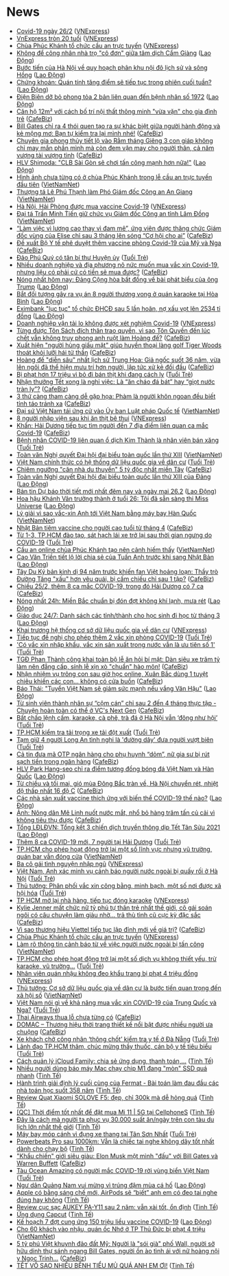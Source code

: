 # News

- [Covid-19 ngày 26/2](https://vnexpress.net/covid-19-ngay-26-2-4240385.html) ([VNExpress](https://vnexpress.net))
- [VnExpress tròn 20 tuổi](https://vnexpress.net/vnexpress-tron-20-tuoi-4237882.html) ([VNExpress](https://vnexpress.net))
- [Chùa Phúc Khánh tổ chức cầu an trực tuyến](https://vnexpress.net/chua-phuc-khanh-to-chuc-cau-an-truc-tuyen-4240377.html) ([VNExpress](https://vnexpress.net))
- [Không để công nhân nhà trọ &quot;cô đơn&quot; giữa tâm dịch Cẩm Giàng](https://laodong.vn/cong-doan/khong-de-cong-nhan-nha-tro-co-don-giua-tam-dich-cam-giang-883710.ldo) ([Lao Động](https://laodong.vn))
- [Bước tiến của Hà Nội về quy hoạch phân khu nội đô lịch sử và sông Hồng](https://laodong.vn/thoi-su/buoc-tien-cua-ha-noi-ve-quy-hoach-phan-khu-noi-do-lich-su-va-song-hong-883713.ldo) ([Lao Động](https://laodong.vn))
- [Chứng khoán: Quán tính tăng điểm sẽ tiếp tục trong phiên cuối tuần?](https://laodong.vn/kinh-te/chung-khoan-quan-tinh-tang-diem-se-tiep-tuc-trong-phien-cuoi-tuan-883711.ldo) ([Lao Động](https://laodong.vn))
- [Điện Biên dỡ bỏ phong tỏa 2 bản liên quan đến bệnh nhân số 1972](https://laodong.vn/xa-hoi/dien-bien-do-bo-phong-toa-2-ban-lien-quan-den-benh-nhan-so-1972-883712.ldo) ([Lao Động](https://laodong.vn))
- [Căn hộ 12m² với cách bố trí nội thất thông minh "vừa vặn" cho gia đình trẻ](https://cafebiz.vn/can-ho-12m-voi-cach-bo-tri-noi-that-thong-minh-vua-van-cho-gia-dinh-tre-20210225221820784.chn) ([CafeBiz](https://cafebiz.vn))
- [Bill Gates chỉ ra 4 thói quen tạo ra sự khác biệt giữa  người hành động và kẻ mộng mơ: Bạn tự kiểm tra lại mình nhé!](https://cafebiz.vn/bill-gates-chi-ra-4-thoi-quen-tao-ra-su-khac-biet-giua-nguoi-hanh-dong-va-ke-mong-mo-ban-tu-kiem-tra-lai-minh-nhe-20210222183439579.chn) ([CafeBiz](https://cafebiz.vn))
- [Chuyên gia phong thủy tiết lộ vào Rằm tháng Giêng 3 con giáp không chỉ may mắn phần mình mà còn đem vận may cho người thân, cả năm vượng tài vượng tình](https://cafebiz.vn/chuyen-gia-phong-thuy-tiet-lo-vao-ram-thang-gieng-3-con-giap-khong-chi-may-man-phan-minh-ma-con-dem-van-may-cho-nguoi-than-ca-nam-vuong-tai-vuong-tinh-20210225221418257.chn) ([CafeBiz](https://cafebiz.vn))
- [HLV Shimoda: &quot;CLB Sài Gòn sẽ chơi tấn công mạnh hơn nữa!&quot;](https://laodong.vn/video/hlv-shimoda-clb-sai-gon-se-choi-tan-cong-manh-hon-nua-883654.ldo) ([Lao Động](https://laodong.vn))
- [Hình ảnh chưa từng có ở chùa Phúc Khánh trong lễ cầu an trực tuyến đầu tiên](http://vietnamnet.vn/vn/thoi-su/hinh-anh-chua-tung-co-o-chua-phuc-khanh-trong-le-cau-an-truc-tuyen-dau-tien-715551.html) ([VietNamNet](https://vietnamnet.vn))
- [Thượng tá Lê Phú Thạnh làm Phó Giám đốc Công an An Giang](http://vietnamnet.vn/vn/thoi-su/chinh-tri/thuong-ta-le-phu-thanh-lam-pho-giam-doc-cong-an-an-giang-715561.html) ([VietNamNet](https://vietnamnet.vn))
- [Hà Nội, Hải Phòng được mua vaccine Covid-19](https://vnexpress.net/ha-noi-hai-phong-duoc-mua-vaccine-covid-19-4240361.html) ([VNExpress](https://vnexpress.net))
- [Đại tá Trần Minh Tiến giữ chức vụ Giám đốc Công an tỉnh Lâm Đồng](http://vietnamnet.vn/vn/thoi-su/chinh-tri/dai-ta-tran-minh-tien-giu-chuc-vu-giam-doc-cong-an-tinh-lam-dong-715558.html) ([VietNamNet](https://vietnamnet.vn))
- [“Làm việc vì lương cao thay vì đam mê”, ứng viên được thăng chức Giám đốc vùng của Elise chỉ sau 3 tháng lên sóng “Cơ hội cho ai”](https://cafebiz.vn/lam-viec-vi-luong-cao-thay-vi-dam-me-ung-vien-duoc-thang-chuc-giam-doc-vung-cua-elise-chi-sau-3-thang-len-song-co-hoi-cho-ai-20210225170351026.chn) ([CafeBiz](https://cafebiz.vn))
- [Đề xuất Bộ Y tế phê duyệt thêm vaccine phòng Covid-19 của Mỹ và Nga](https://cafebiz.vn/de-xuat-bo-y-te-phe-duyet-them-vaccine-phong-covid-19-cua-my-va-nga-20210225194852326.chn) ([CafeBiz](https://cafebiz.vn))
- [Đảo Phú Quý có tân bí thư Huyện ủy](https://tuoitre.vn/dao-phu-quy-co-tan-bi-thu-huyen-uy-20210225205837597.htm) ([Tuổi Trẻ](https://tuoitre.vn))
- [Nhiều doanh nghiệp và địa phương nô nức muốn mua vắc xin Covid-19, nhưng liệu có phải cứ có tiền sẽ mua được?](https://cafebiz.vn/nhieu-doanh-nghiep-va-dia-phuong-no-nuc-muon-mua-vac-xin-covid-19-nhung-lieu-co-phai-cu-co-tien-se-mua-duoc-20210225135121803.chn) ([CafeBiz](https://cafebiz.vn))
- [Nóng nhất hôm nay: Đảng Cộng hòa bất đồng về bài phát biểu của ông Trump](https://laodong.vn/video-the-gioi/nong-nhat-hom-nay-dang-cong-hoa-bat-dong-ve-bai-phat-bieu-cua-ong-trump-883658.ldo) ([Lao Động](https://laodong.vn))
- [Bắt đối tượng gây ra vụ án 8 người thương vong ở quán karaoke tại Hòa Bình](https://laodong.vn/phap-luat/bat-doi-tuong-gay-ra-vu-an-8-nguoi-thuong-vong-o-quan-karaoke-tai-hoa-binh-883706.ldo) ([Lao Động](https://laodong.vn))
- [Eximbank &quot;lục tục&quot; tổ chức ĐHCĐ sau 5 lần hoãn, nợ xấu vọt lên 2534 tỉ đồng](https://laodong.vn/kinh-te/eximbank-luc-tuc-to-chuc-dhcd-sau-5-lan-hoan-no-xau-vot-len-2534-ti-dong-883675.ldo) ([Lao Động](https://laodong.vn))
- [Doanh nghiệp vận tải lo không được xét nghiệm Covid-19](https://vnexpress.net/doanh-nghiep-van-tai-lo-khong-duoc-xet-nghiem-covid-19-4240330.html) ([VNExpress](https://vnexpress.net))
- [Từng được Tôn Sách đích thân trao quyền, vì sao Tôn Quyền đến lúc chết vẫn không truy phong anh ruột làm Hoàng đế?](https://cafebiz.vn/tung-duoc-ton-sach-dich-than-trao-quyen-vi-sao-ton-quyen-den-luc-chet-van-khong-truy-phong-anh-ruot-lam-hoang-de-202102251953256.chn) ([CafeBiz](https://cafebiz.vn))
- [Xuất hiện "người hùng giấu mặt" giúp huyền thoại làng golf Tiger Woods thoát khỏi lưỡi hái tử thần](https://cafebiz.vn/xuat-hien-nguoi-hung-giau-mat-giup-huyen-thoai-lang-golf-tiger-woods-thoat-khoi-luoi-hai-tu-than-20210225183838881.chn) ([CafeBiz](https://cafebiz.vn))
- [Hoàng đế "diễn sâu" nhất lịch sử Trung Hoa: Giả ngốc suốt 36 năm, vừa lên ngôi đã thể hiện mưu trí hơn người, lập tức xử kẻ đối đầu](https://cafebiz.vn/hoang-de-dien-sau-nhat-lich-su-trung-hoa-gia-ngoc-suot-36-nam-vua-len-ngoi-da-the-hien-muu-tri-hon-nguoi-lap-tuc-xu-ke-doi-dau-20210225154812013.chn) ([CafeBiz](https://cafebiz.vn))
- [Bị phạt hơn 17 triệu vì bỏ đi bán thịt khi đang cách ly](https://tuoitre.vn/bi-phat-hon-17-trieu-vi-bo-di-ban-thit-khi-dang-cach-ly-20210225202127523.htm) ([Tuổi Trẻ](https://tuoitre.vn))
- [Nhận thưởng Tết xong là nghỉ việc: Là “ăn cháo đá bát” hay “giọt nước tràn ly”?](https://cafebiz.vn/nhan-thuong-tet-xong-la-nghi-viec-la-an-chao-da-bat-hay-giot-nuoc-tran-ly-20210225165738337.chn) ([CafeBiz](https://cafebiz.vn))
- [3 thứ càng tham càng dễ gặp họa: Phàm là người khôn ngoan đều biết tỉnh táo tránh xa](https://cafebiz.vn/3-thu-cang-tham-cang-de-gap-hoa-pham-la-nguoi-khon-ngoan-deu-biet-tinh-tao-tranh-xa-2021022519294327.chn) ([CafeBiz](https://cafebiz.vn))
- [Đại sứ Việt Nam tái ứng cử vào Ủy ban Luật pháp Quốc tế](http://vietnamnet.vn/vn/thoi-su/chinh-tri/dai-su-viet-nam-tai-ung-cu-vao-uy-ban-luat-phap-quoc-te-715547.html) ([VietNamNet](https://vietnamnet.vn))
- [8 người nhập viện sau khi ăn thịt bê thui](https://vnexpress.net/8-nguoi-nhap-vien-sau-khi-an-thit-be-thui-4240349.html) ([VNExpress](https://vnexpress.net))
- [Khẩn: Hải Dương tiếp tục tìm người đến 7 địa điểm liên quan ca mắc Covid-19](https://cafebiz.vn/khan-hai-duong-tiep-tuc-tim-nguoi-den-7-dia-diem-lien-quan-ca-mac-covid-19-20210225195145219.chn) ([CafeBiz](https://cafebiz.vn))
- [Bệnh nhân COVID-19 liên quan ổ dịch Kim Thành là nhân viên bán xăng](https://tuoitre.vn/benh-nhan-covid-19-lien-quan-o-dich-kim-thanh-la-nhan-vien-ban-xang-20210225181935794.htm) ([Tuổi Trẻ](https://tuoitre.vn))
- [Toàn văn Nghị quyết Đại hội đại biểu toàn quốc lần thứ XIII](http://vietnamnet.vn/vn/dai-hoi-dang/toan-van-nghi-quyet-dai-hoi-dai-bieu-toan-quoc-lan-thu-xiii-715541.html) ([VietNamNet](https://vietnamnet.vn))
- [Việt Nam chính thức có hệ thống dữ liệu quốc gia về dân cư](https://tuoitre.vn/viet-nam-chinh-thuc-co-he-thong-du-lieu-quoc-gia-ve-dan-cu-20210225175015261.htm) ([Tuổi Trẻ](https://tuoitre.vn))
- [Chiêm ngưỡng "căn nhà du thuyền" 5 tỷ độc nhất miền Tây](https://cafebiz.vn/chiem-nguong-can-nha-du-thuyen-5-ty-doc-nhat-mien-tay-20210225183644575.chn) ([CafeBiz](https://cafebiz.vn))
- [Toàn văn Nghị quyết Đại hội đại biểu toàn quốc lần thứ XIII của Đảng](https://laodong.vn/thoi-su/toan-van-nghi-quyet-dai-hoi-dai-bieu-toan-quoc-lan-thu-xiii-cua-dang-883670.ldo) ([Lao Động](https://laodong.vn))
- [Bản tin Dự báo thời tiết mới nhất đêm nay và ngày mai 26.2](https://laodong.vn/video/ban-tin-du-bao-thoi-tiet-moi-nhat-dem-nay-va-ngay-mai-262-883590.ldo) ([Lao Động](https://laodong.vn))
- [Hoa hậu Khánh Vân trưởng thành ở tuổi 26: Tôi đã sẵn sàng thi Miss Universe](https://laodong.vn/photo/hoa-hau-khanh-van-truong-thanh-o-tuoi-26-toi-da-san-sang-thi-miss-universe-883431.ldo) ([Lao Động](https://laodong.vn))
- [Lý giải vì sao vắc-xin Anh tới Việt Nam bằng máy bay Hàn Quốc](http://vietnamnet.vn/vn/thoi-su/ly-giai-vi-sao-vac-xin-anh-toi-viet-nam-bang-may-bay-han-quoc-715534.html) ([VietNamNet](https://vietnamnet.vn))
- [Nhật Bản tiêm vaccine cho người cao tuổi từ tháng 4](https://cafebiz.vn/nhat-ban-tiem-vaccine-cho-nguoi-cao-tuoi-tu-thang-4-20210225181745177.chn) ([CafeBiz](https://cafebiz.vn))
- [Từ 1-3, TP.HCM đào tạo, sát hạch lái xe trở lại sau thời gian ngưng do COVID-19](https://tuoitre.vn/tu-1-3-tp-hcm-dao-tao-sat-hach-lai-xe-tro-lai-sau-thoi-gian-ngung-do-covid-19-20210225190351063.htm) ([Tuổi Trẻ](https://tuoitre.vn))
- [Cầu an online chùa Phúc Khánh tạo nên cảnh hiếm thấy](http://vietnamnet.vn/vn/thoi-su/cau-an-online-chua-phuc-khanh-tao-nen-canh-hiem-thay-715539.html) ([VietNamNet](https://vietnamnet.vn))
- [Cao Văn Triền tiết lộ lời chia sẻ của Tuấn Anh trước khi sang Nhật Bản](https://laodong.vn/video/cao-van-trien-tiet-lo-loi-chia-se-cua-tuan-anh-truoc-khi-sang-nhat-ban-883632.ldo) ([Lao Động](https://laodong.vn))
- [Tây Du Ký bản kinh dị 94 năm trước khiến fan Việt hoảng loạn: Thầy trò Đường Tăng "xấu" hơn yêu quái, bị cấm chiếu chỉ sau 1 tập?](https://cafebiz.vn/tay-du-ky-ban-kinh-di-94-nam-truoc-khien-fan-viet-hoang-loan-thay-tro-duong-tang-xau-hon-yeu-quai-bi-cam-chieu-chi-sau-1-tap-20210225195054762.chn) ([CafeBiz](https://cafebiz.vn))
- [Chiều 25/2, thêm 8 ca mắc COVID-19, trong đó Hải Dương có 7 ca](https://cafebiz.vn/chieu-25-2-them-8-ca-mac-covid-19-trong-do-hai-duong-co-7-ca-20210225194648661.chn) ([CafeBiz](https://cafebiz.vn))
- [Nóng nhất 24h: Miền Bắc chuẩn bị đón đợt không khí lạnh, mưa rét](https://laodong.vn/video/nong-nhat-24h-mien-bac-chuan-bi-don-dot-khong-khi-lanh-mua-ret-883608.ldo) ([Lao Động](https://laodong.vn))
- [Giáo dục 24/7: Danh sách các tỉnh/thành cho học sinh đi học từ tháng 3](https://laodong.vn/video/giao-duc-247-danh-sach-cac-tinhthanh-cho-hoc-sinh-di-hoc-tu-thang-3-883567.ldo) ([Lao Động](https://laodong.vn))
- [Khai trương hệ thống cơ sở dữ liệu quốc gia về dân cư](https://vnexpress.net/khai-truong-he-thong-co-so-du-lieu-quoc-gia-ve-dan-cu-4239980.html) ([VNExpress](https://vnexpress.net))
- [Tiếp tục đề nghị cho phép thêm 2 vắc xin phòng COVID-19](https://tuoitre.vn/tiep-tuc-de-nghi-cho-phep-them-2-vac-xin-phong-covid-19-20210225192446446.htm) ([Tuổi Trẻ](https://tuoitre.vn))
- ['Có vắc xin nhập khẩu, vắc xin sản xuất trong nước vẫn là ưu tiên số 1'](https://tuoitre.vn/co-vac-xin-nhap-khau-vac-xin-san-xuat-trong-nuoc-van-la-uu-tien-so-1-20210225182548199.htm) ([Tuổi Trẻ](https://tuoitre.vn))
- [TGĐ Phan Thành công khai toàn bộ lễ ăn hỏi bí mật: Dàn siêu xe trăm tỷ làm nên đẳng cấp, sính lễ xịn xò "chuẩn" hào môn!](https://cafebiz.vn/tgd-phan-thanh-cong-khai-toan-bo-le-an-hoi-bi-mat-dan-sieu-xe-tram-ty-lam-nen-dang-cap-sinh-le-xin-xo-chuan-hao-mon-20210225181522806.chn) ([CafeBiz](https://cafebiz.vn))
- [Nhận nhiệm vụ trông con sau giờ học online, Xuân Bắc dùng 1 tuyệt chiêu khiến các con... không có cửa buồn](https://cafebiz.vn/nhan-nhiem-vu-trong-con-sau-gio-hoc-online-xuan-bac-dung-1-tuyet-chieu-khien-cac-con-khong-co-cua-buon-20210225193152691.chn) ([CafeBiz](https://cafebiz.vn))
- [Báo Thái: &quot;Tuyển Việt Nam sẽ giảm sức mạnh nếu vắng Văn Hậu&quot;](https://laodong.vn/bong-da/bao-thai-tuyen-viet-nam-se-giam-suc-manh-neu-vang-van-hau-883652.ldo) ([Lao Động](https://laodong.vn))
- [Từ sinh viên thành nhân sự “cộm cán” chỉ sau 2 đến 4 tháng thực tập - Chuyện hoàn toàn có thể ở VC's Next Gen](https://cafebiz.vn/tu-sinh-vien-thanh-nhan-su-com-can-chi-sau-2-den-4-thang-thuc-tap-chuyen-hoan-toan-co-the-o-vcs-next-gen-20210225175658976.chn) ([CafeBiz](https://cafebiz.vn))
- [Bất chấp lệnh cấm, karaoke, cà phê, trà đá ở Hà Nội vẫn ‘đông như hội’](https://tuoitre.vn/bat-chap-lenh-cam-karaoke-ca-phe-tra-da-o-ha-noi-van-dong-nhu-hoi-20210225192800697.htm) ([Tuổi Trẻ](https://tuoitre.vn))
- [TP.HCM kiểm tra tải trọng xe tải đột xuất](https://tuoitre.vn/tp-hcm-kiem-tra-tai-trong-xe-tai-dot-xuat-20210225182422821.htm) ([Tuổi Trẻ](https://tuoitre.vn))
- [Tạm giữ 4 người Long An tình nghi là 'đường dây' đưa người vượt biên](https://tuoitre.vn/tam-giu-4-nguoi-long-an-tinh-nghi-la-duong-day-dua-nguoi-vuot-bien-20210225182116273.htm) ([Tuổi Trẻ](https://tuoitre.vn))
- [Cả tin đưa mã OTP ngân hàng cho phụ huynh “dỏm”, nữ gia sư bị rút sạch tiền trong ngân hàng](https://cafebiz.vn/ca-tin-dua-ma-otp-ngan-hang-cho-phu-huynh-dom-nu-gia-su-bi-rut-sach-tien-trong-ngan-hang-20210225181319051.chn) ([CafeBiz](https://cafebiz.vn))
- [HLV Park Hang-seo chỉ ra điểm tương đồng bóng đá Việt Nam và Hàn Quốc](https://laodong.vn/bong-da/hlv-park-hang-seo-chi-ra-diem-tuong-dong-bong-da-viet-nam-va-han-quoc-883521.ldo) ([Lao Động](https://laodong.vn))
- [Từ chiều và tối mai, gió mùa Đông Bắc tràn về, Hà Nội chuyển rét, nhiệt độ thấp nhất 16 độ C](https://cafebiz.vn/tu-chieu-va-toi-mai-gio-mua-dong-bac-tran-ve-ha-noi-chuyen-ret-nhiet-do-thap-nhat-16-do-c-20210225181056227.chn) ([CafeBiz](https://cafebiz.vn))
- [Các nhà sản xuất vaccine thích ứng với biến thể COVID-19 thế nào?](https://laodong.vn/the-gioi/cac-nha-san-xuat-vaccine-thich-ung-voi-bien-the-covid-19-the-nao-883602.ldo) ([Lao Động](https://laodong.vn))
- [Ảnh: Nông dân Mê Linh nuốt nước mắt, nhổ bỏ hàng trăm tấn củ cải vì không tiêu thụ được](https://cafebiz.vn/anh-nong-dan-me-linh-nuot-nuoc-mat-nho-bo-hang-tram-tan-cu-cai-vi-khong-tieu-thu-duoc-20210225180756182.chn) ([CafeBiz](https://cafebiz.vn))
- [Tổng LĐLĐVN: Tổng kết 3 chiến dịch truyền thông dịp Tết Tân Sửu 2021](https://laodong.vn/cong-doan/tong-ldldvn-tong-ket-3-chien-dich-truyen-thong-dip-tet-tan-suu-2021-883496.ldo) ([Lao Động](https://laodong.vn))
- [Thêm 8 ca COVID-19 mới, 7 người tại Hải Dương](https://tuoitre.vn/them-8-ca-covid-19-moi-7-nguoi-tai-hai-duong-20210225183114989.htm) ([Tuổi Trẻ](https://tuoitre.vn))
- [TP.HCM cho phép hoạt động trở lại một số lĩnh vực nhưng vũ trường, quán bar vẫn đóng cửa](http://vietnamnet.vn/vn/thoi-su/tp-hcm-cho-phep-hoat-dong-tro-lai-mot-so-linh-vuc-nhung-vu-truong-quan-bar-van-dong-cua-715524.html) ([VietNamNet](https://vietnamnet.vn))
- [Ba cô gái tình nguyện nhập ngũ](https://vnexpress.net/ba-co-gai-tinh-nguyen-nhap-ngu-4240212.html) ([VNExpress](https://vnexpress.net))
- [Việt Nam, Anh xác minh vụ cảnh báo người nước ngoài bị quấy rối ở Hà Nội](https://tuoitre.vn/viet-nam-anh-xac-minh-vu-canh-bao-nguoi-nuoc-ngoai-bi-quay-roi-o-ha-noi-2021022518074808.htm) ([Tuổi Trẻ](https://tuoitre.vn))
- [Thủ tướng: Phân phối vắc xin công bằng, minh bạch, một số nơi được xã hội hóa](https://tuoitre.vn/thu-tuong-phan-phoi-vac-xin-cong-bang-minh-bach-mot-so-noi-duoc-xa-hoi-hoa-20210225181302594.htm) ([Tuổi Trẻ](https://tuoitre.vn))
- [TP HCM mở lại nhà hàng, tiếp tục đóng karaoke](https://vnexpress.net/tp-hcm-mo-lai-nha-hang-tiep-tuc-dong-karaoke-4240324.html) ([VNExpress](https://vnexpress.net))
- [Kylie Jenner mất chức nữ tỷ phú tự thân trẻ nhất thế giới, cô gái soán ngôi có câu chuyện làm giàu nhờ… trả thù tình cũ cực kỳ đặc sắc](https://cafebiz.vn/kylie-jenner-mat-chuc-nu-ty-phu-tu-than-tre-nhat-the-gioi-co-gai-soan-ngoi-co-cau-chuyen-lam-giau-nho-tra-thu-tinh-cu-cuc-ky-dac-sac-20210225165126024.chn) ([CafeBiz](https://cafebiz.vn))
- [Vì sao thương hiệu Viettel tiếp tục lập đỉnh mới về giá trị?](https://cafebiz.vn/vi-sao-thuong-hieu-viettel-tiep-tuc-lap-dinh-moi-ve-gia-tri-20210225174943695.chn) ([CafeBiz](https://cafebiz.vn))
- [Chùa Phúc Khánh tổ chức cầu an trực tuyến](https://vnexpress.net/chua-phuc-khanh-to-chuc-cau-an-truc-tuyen-4240269.html) ([VNExpress](https://vnexpress.net))
- [Làm rõ thông tin cảnh báo từ về việc người nước ngoài bị tấn công](http://vietnamnet.vn/vn/thoi-su/lam-ro-thong-tin-canh-bao-tu-ve-viec-nguoi-nuoc-ngoai-bi-tan-cong-715519.html) ([VietNamNet](https://vietnamnet.vn))
- [TP.HCM cho phép hoạt động trở lại một số dịch vụ không thiết yếu, trừ karaoke, vũ trường...](https://tuoitre.vn/tp-hcm-cho-phep-hoat-dong-tro-lai-mot-so-dich-vu-khong-thiet-yeu-tru-karaoke-vu-truong-20210224142406616.htm) ([Tuổi Trẻ](https://tuoitre.vn))
- [Nhân viên quán nhậu không đeo khẩu trang bị phạt 4 triệu đồng](https://vnexpress.net/nhan-vien-quan-nhau-khong-deo-khau-trang-bi-phat-4-trieu-dong-4240285.html) ([VNExpress](https://vnexpress.net))
- [Thủ tướng: Cơ sở dữ liệu quốc gia về dân cư là bước tiến quan trọng đến xã hội số](http://vietnamnet.vn/vn/thoi-su/chinh-tri/thu-tuong-co-so-du-lieu-quoc-gia-ve-dan-cu-la-buoc-tien-quan-trong-den-xa-hoi-so-715489.html) ([VietNamNet](https://vietnamnet.vn))
- [Việt Nam nói gì về khả năng mua vắc xin COVID-19 của Trung Quốc và Nga?](https://tuoitre.vn/viet-nam-noi-gi-ve-kha-nang-mua-vac-xin-covid-19-cua-trung-quoc-va-nga-2021022423441713.htm) ([Tuổi Trẻ](https://tuoitre.vn))
- [Thai Airways thua lỗ chưa từng có](https://cafebiz.vn/thai-airways-thua-lo-chua-tung-co-20210225173700983.chn) ([CafeBiz](https://cafebiz.vn))
- [DOMAC – Thương hiệu thời trang thiết kế nổi bật được nhiều người ưa chuộng](https://cafebiz.vn/domac-thuong-hieu-thoi-trang-thiet-ke-noi-bat-duoc-nhieu-nguoi-ua-chuong-20210225165317698.chn) ([CafeBiz](https://cafebiz.vn))
- [Xe khách chở công nhân ‘thông chốt’ kiểm tra y tế ở Đà Nẵng](https://tuoitre.vn/xe-khach-cho-cong-nhan-thong-chot-kiem-tra-y-te-o-da-nang-20210225165301083.htm) ([Tuổi Trẻ](https://tuoitre.vn))
- [Lãnh đạo TP.HCM thăm, chúc mừng thầy thuốc, cán bộ y tế tiêu biểu](https://tuoitre.vn/lanh-dao-tphcm-tham-chuc-mung-thay-thuoc-can-bo-y-te-tieu-bieu-20210225171007767.htm) ([Tuổi Trẻ](https://tuoitre.vn))
- [Cách quản lý iCloud Family: chia sẻ ứng dụng, thanh toán,...](https://tinhte.vn/thread/cach-quan-ly-icloud-family-chia-se-ung-dung-thanh-toan.3282889/) ([Tinh Tế](https://tinhte.vn))
- [Nhiều người dùng báo máy Mac chạy chip M1 đang "mòn" SSD quá nhanh](https://tinhte.vn/thread/nhieu-nguoi-dung-bao-may-mac-chay-chip-m1-dang-mon-ssd-qua-nhanh.3282275/) ([Tinh Tế](https://tinhte.vn))
- [Hành trình giải định lý cuối cùng của Fermat - Bài toán làm đau đầu các nhà toán học suốt 358 năm](https://tinhte.vn/thread/hanh-trinh-giai-dinh-ly-cuoi-cung-cua-fermat-bai-toan-lam-dau-dau-cac-nha-toan-hoc-suot-358-nam.3281157/) ([Tinh Tế](https://tinhte.vn))
- [Review Quạt Xiaomi SOLOVE F5: đẹp, chỉ 300k mà dễ hỏng quá](https://tinhte.vn/thread/review-quat-xiaomi-solove-f5-dep-chi-300k-ma-de-hong-qua.3282571/) ([Tinh Tế](https://tinhte.vn))
- [[QC] Thời điểm tốt nhất để đặt mua Mi 11 | 5G tại CellphoneS](https://tinhte.vn/thread/qc-thoi-diem-tot-nhat-de-dat-mua-mi-11-5g-tai-cellphones.3283057/) ([Tinh Tế](https://tinhte.vn))
- [Đây là cách mà người ta phục vụ 30.000 suất ăn/ngày trên con tàu du lịch lớn nhất thế giới](https://tinhte.vn/thread/day-la-cach-ma-nguoi-ta-phuc-vu-30-000-suat-an-ngay-tren-con-tau-du-lich-lon-nhat-the-gioi.3282778/) ([Tinh Tế](https://tinhte.vn))
- [Máy bay móp cánh vì đụng xe thang tại Tân Sơn Nhất](https://tuoitre.vn/may-bay-mop-canh-vi-dung-xe-thang-tai-tan-son-nhat-20210225163626812.htm) ([Tuổi Trẻ](https://tuoitre.vn))
- [Powerbeats Pro sau 1000km: Vẫn là chiếc tai nghe không dây tốt nhất dành cho chạy bộ](https://tinhte.vn/thread/powerbeats-pro-sau-1000km-van-la-chiec-tai-nghe-khong-day-tot-nhat-danh-cho-chay-bo.3267812/) ([Tinh Tế](https://tinhte.vn))
- ["Khẩu chiến" giới siêu giàu: Elon Musk một mình "đấu" với Bill Gates và Warren Buffett](https://cafebiz.vn/khau-chien-gioi-sieu-giau-elon-musk-mot-minh-dau-voi-bill-gates-va-warren-buffett-20210225154534631.chn) ([CafeBiz](https://cafebiz.vn))
- [Tàu Ocean Amazing có người mắc COVID-19 rời vùng biển Việt Nam](https://tuoitre.vn/tau-ocean-amazing-co-nguoi-mac-covid-19-roi-vung-bien-viet-nam-20210225165011698.htm) ([Tuổi Trẻ](https://tuoitre.vn))
- [Ngư dân Quảng Nam vui mừng vì trúng đậm mùa cá hố](https://laodong.vn/photo/ngu-dan-quang-nam-vui-mung-vi-trung-dam-mua-ca-ho-883543.ldo) ([Lao Động](https://laodong.vn))
- [Apple có bằng sáng chế mới, AirPods sẽ “biết” anh em có đeo tai nghe đúng hay không](https://tinhte.vn/thread/apple-co-bang-sang-che-moi-airpods-se-biet-anh-em-co-deo-tai-nghe-dung-hay-khong.3282299/) ([Tinh Tế](https://tinhte.vn))
- [Review cục sạc AUKEY PA-Y11 sau 2 năm: vẫn xài tốt, ổn định](https://tinhte.vn/thread/review-cuc-sac-aukey-pa-y11-sau-2-nam-van-xai-tot-on-dinh.3281515/) ([Tinh Tế](https://tinhte.vn))
- [Ứng dụng Capcut](https://tinhte.vn/thread/ung-dung-capcut.3260251/) ([Tinh Tế](https://tinhte.vn))
- [Kế hoạch 7 đợt cung ứng 150 triệu liều vaccine COVID-19](https://laodong.vn/infographic/ke-hoach-7-dot-cung-ung-150-trieu-lieu-vaccine-covid-19-883385.ldo) ([Lao Động](https://laodong.vn))
- [Cho 60 khách vào nhậu, quán ốc Nhớ ở TP Thủ Đức bị phạt 4 triệu](http://vietnamnet.vn/vn/thoi-su/cho-60-khach-vao-nhau-quan-oc-nho-o-tp-thu-duc-bi-phat-4-trieu-715501.html) ([VietNamNet](https://vietnamnet.vn))
- [5 tỷ phú Việt khuynh đảo đất Mỹ: Người là "sói già" phố Wall, người sở hữu dinh thự sánh ngang Bill Gates, người ồn ào tình ái với nữ hoàng nội y Ngọc Trinh...](https://cafebiz.vn/5-ty-phu-viet-khuynh-dao-dat-my-nguoi-la-soi-gia-pho-wall-nguoi-so-huu-dinh-thu-sanh-ngang-bill-gates-nguoi-on-ao-tinh-ai-voi-nu-hoang-noi-y-ngoc-trinh-20210225152815524.chn) ([CafeBiz](https://cafebiz.vn))
- [TẾT VÔ SAO NHIỀU BỆNH TIỂU MỦ QUÁ ANH EM ƠI!](https://tinhte.vn/thread/tet-vo-sao-nhieu-benh-tieu-mu-qua-anh-em-oi.3278582/) ([Tinh Tế](https://tinhte.vn))
